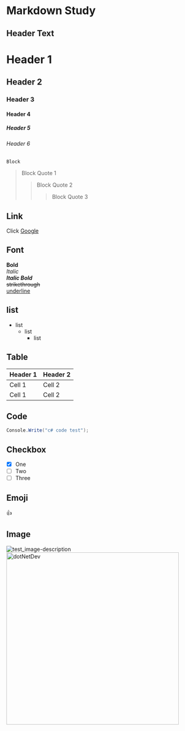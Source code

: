 # Markdown Study

## Header Text
# Header 1
## Header 2
### Header 3
#### Header 4
##### Header 5
###### Header 6

    Block

> Block Quote 1
> > Block Quote 2
> > > Block Quote 3

## Link
Click [Google](https://google.com)

## Font  
**Bold**  
*Italic*  
**_Italic Bold_**   
~~strikethrough~~   
<ins>underline</ins>  

## list
* list
  + list
    - list

## Table
Header 1| Header 2
--|--
Cell 1 | Cell 2
Cell 1 | Cell 2

## Code
```c#
Console.Write("c# code test");
```

## Checkbox
- [x] One
- [ ] Two
- [ ] Three

## Emoji
:+1:

## Image
![test_image-description](https://discourse-dotnetdev-upload.ewr1.vultrobjects.com/original/1X/733ba4d0a11f167d295a4a7257e40bcbc93d91bb.png)
<img src="https://discourse-dotnetdev-upload.ewr1.vultrobjects.com/original/1X/733ba4d0a11f167d295a4a7257e40bcbc93d91bb.png" 
     width="450" height="450" alt="dotNetDev"></img><br/>
